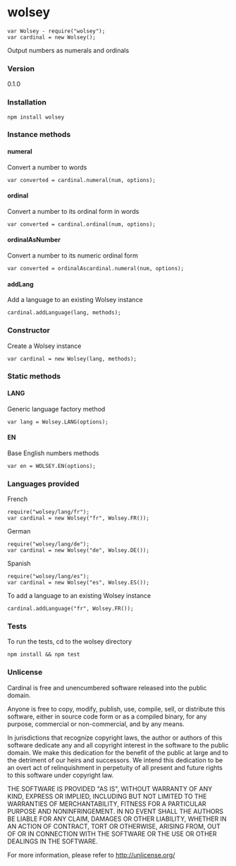 # wolsey

    var Wolsey - require("wolsey");
    var cardinal = new Wolsey();

Output numbers as numerals and ordinals

### Version

0.1.0

### Installation

    npm install wolsey

### Instance methods

#### numeral

Convert a number to words

    var converted = cardinal.numeral(num, options);

#### ordinal

Convert a number to its ordinal form in words

    var converted = cardinal.ordinal(num, options);

#### ordinalAsNumber

Convert a number to its numeric ordinal form

    var converted = ordinalAscardinal.numeral(num, options);

#### addLang

Add a language to an existing Wolsey instance

    cardinal.addLanguage(lang, methods);

### Constructor

Create a Wolsey instance

    var cardinal = new Wolsey(lang, methods);

### Static methods

#### LANG

Generic language factory method

    var lang = Wolsey.LANG(options);

#### EN

Base English numbers methods

    var en = WOLSEY.EN(options);

### Languages provided

French

    require("wolsey/lang/fr");
    var cardinal = new Wolsey("fr", Wolsey.FR());

German

    require("wolsey/lang/de");
    var cardinal = new Wolsey("de", Wolsey.DE());

Spanish

    require("wolsey/lang/es");
    var cardinal = new Wolsey("es", Wolsey.ES());

To add a language to an existing Wolsey instance

    cardinal.addLanguage("fr", Wolsey.FR());

### Tests

To run the tests, cd to the wolsey directory

    npm install && npm test

### Unlicense

Cardinal is free and unencumbered software released into 
the public domain.

Anyone is free to copy, modify, publish, use, compile, sell, or
distribute this software, either in source code form or as a compiled
binary, for any purpose, commercial or non-commercial, and by any
means.

In jurisdictions that recognize copyright laws, the author or authors
of this software dedicate any and all copyright interest in the
software to the public domain. We make this dedication for the benefit
of the public at large and to the detriment of our heirs and
successors. We intend this dedication to be an overt act of
relinquishment in perpetuity of all present and future rights to this
software under copyright law.

THE SOFTWARE IS PROVIDED "AS IS", WITHOUT WARRANTY OF ANY KIND,
EXPRESS OR IMPLIED, INCLUDING BUT NOT LIMITED TO THE WARRANTIES OF
MERCHANTABILITY, FITNESS FOR A PARTICULAR PURPOSE AND NONINFRINGEMENT.
IN NO EVENT SHALL THE AUTHORS BE LIABLE FOR ANY CLAIM, DAMAGES OR
OTHER LIABILITY, WHETHER IN AN ACTION OF CONTRACT, TORT OR OTHERWISE,
ARISING FROM, OUT OF OR IN CONNECTION WITH THE SOFTWARE OR THE USE OR
OTHER DEALINGS IN THE SOFTWARE.

For more information, please refer to <http://unlicense.org/>